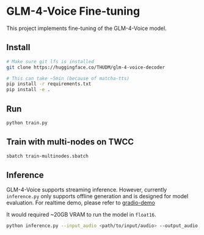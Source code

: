 # GLM-4-Voice Fine-tuning

This project implements fine-tuning of the GLM-4-Voice model.

## Install

```bash
# Make sure git lfs is installed
git clone https://huggingface.co/THUDM/glm-4-voice-decoder

# This can take ~5min (because of matcha-tts)
pip install -r requirements.txt
pip install -e .
```

## Run

```bash
python train.py
```

## Train with multi-nodes on TWCC

```bash
sbatch train-multinodes.sbatch
```

## Inference

GLM-4-Voice supports streaming inference. However, currently `inference.py` only supports offline generation and is designed for model evaluation. For realtime demo, please refer to [gradio-demo](https://github.com/THUDM/GLM-4-Voice?tab=readme-ov-file#launch-web-demo)

It would required ~20GB VRAM to run the model in `float16`.

```bash
python inference.py --input_audio <path/to/input/audio> --output_audio <path/to/save/output/audio>
```
